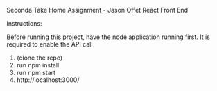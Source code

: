 Seconda Take Home Assignment - Jason Offet
React Front End

Instructions:

Before running this project, have the node application running first. It is required to enable the API call

1. (clone the repo)
2. run npm install
3. run npm start
4. http://localhost:3000/
